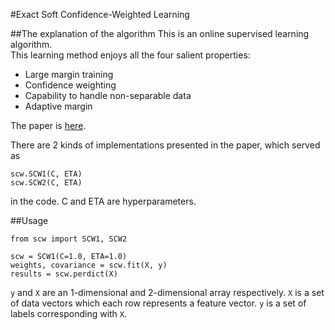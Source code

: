 #Exact Soft Confidence-Weighted Learning

##The explanation of the algorithm
This is an online supervised learning algorithm.  
This learning method enjoys all the four salient properties:

* Large margin training
* Confidence weighting
* Capability to handle non-separable data
* Adaptive margin 

The paper is [here](http://icml.cc/2012/papers/86.pdf).

There are 2 kinds of implementations presented in the paper, which served as 

```
scw.SCW1(C, ETA)
scw.SCW2(C, ETA)
```

in the code. C and ETA are hyperparameters.

##Usage

```
from scw import SCW1, SCW2

scw = SCW1(C=1.0, ETA=1.0)
weights, covariance = scw.fit(X, y)
results = scw.perdict(X)
```

`y` and `X` are an 1-dimensional and 2-dimensional array respectively.
`X` is a set of data vectors which each row represents a feature vector. 
`y` is a set of labels corresponding with `X`.
